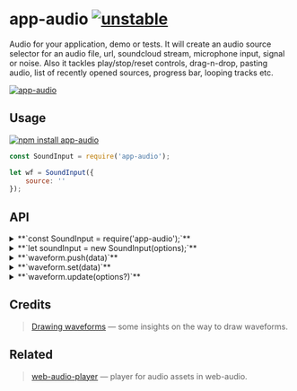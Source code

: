 # app-audio [![unstable](http://badges.github.io/stability-badges/dist/unstable.svg)](http://github.com/badges/stability-badges)

Audio for your application, demo or tests.
It will create an audio source selector for an audio file, url, soundcloud stream, microphone input, signal or noise. Also it tackles play/stop/reset controls, drag-n-drop, pasting audio, list of recently opened sources, progress bar, looping tracks etc.

[![app-audio](https://raw.githubusercontent.com/audio-lab/app-audio/gh-pages/preview.png "app-audio")](http://audio-lab.github.io/app-audio/)


## Usage

[![npm install app-audio](https://nodei.co/npm/app-audio.png?mini=true)](https://npmjs.org/package/app-audio/)

```js
const SoundInput = require('app-audio');

let wf = SoundInput({
	source: ''
});
```

<!-- [**`See in action`**](TODO requirebin) -->

## API

<details><summary>**`const SoundInput = require('app-audio');`**</summary>

Get waveform component class. `require('app-audio/2d')` for canvas-2d version.

</details>
<details><summary>**`let soundInput = new SoundInput(options);`**</summary>

Create sound input component based off options:

```js
//container to place waveform element
container: document.body,

dragAndDrop: true,


```

</details>
<details><summary>**`waveform.push(data)`**</summary>

Add new data for the waveform. Data is whether single sample or array/float array with float values from `0..1` range. The visible slice will be automatically rerendered in next frame. So safely call push as many times as you need.

</details>
<details><summary>**`waveform.set(data)`**</summary>

Similar to push, but discards old data.

</details>
<details><summary>**`waveform.update(options?)`**</summary>

Update options, if required. Like, palette, grid type etc.

</details>

## Credits

> [Drawing waveforms](http://www.supermegaultragroovy.com/2009/10/06/drawing-waveforms/) — some insights on the way to draw waveforms.<br/>

## Related

> [web-audio-player](https://github.com/jam3/web-audio-player) — player for audio assets in web-audio.<br/>